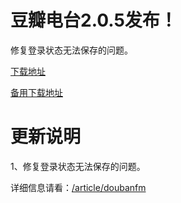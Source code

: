 # 豆瓣电台2.0.5发布！

修复登录状态无法保存的问题。

[下载地址](http://doubanfmcloud-client.stor.sinaapp.com/DoubanFMSetup_2.0.5.exe)

[备用下载地址](http://dl.dbank.com/c0akqc5hmc)

# 更新说明

1、修复登录状态无法保存的问题。



详细信息请看：[/article/doubanfm](/article/doubanfm)
